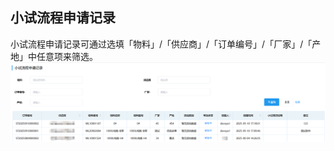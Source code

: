 ## 小试流程申请记录
小试流程申请记录可通过选填「物料」/「供应商」/「订单编号」/「厂家」/「产地」中任意项来筛选。
![图片](../../.vuepress/public/images/purchase/little1.png)   